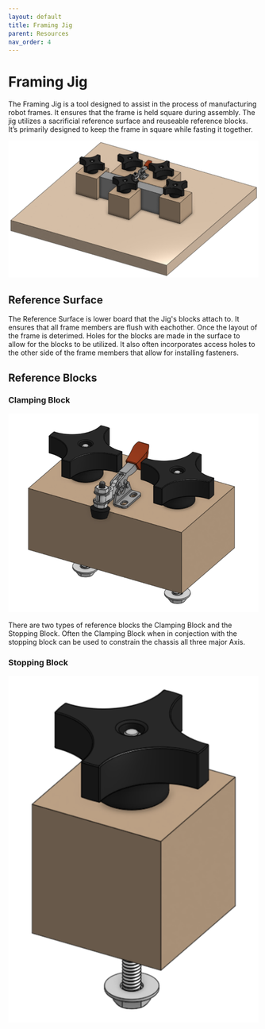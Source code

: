 ```yaml
---
layout: default
title: Framing Jig
parent: Resources
nav_order: 4
---
```


# Framing Jig

The Framing Jig is a tool designed to assist in the process of manufacturing robot frames. It ensures that the frame is held square during assembly. The jig utilizes a sacrificial reference surface and reuseable reference blocks. It’s primarily designed to keep the frame in square while fasting it together.

![Example Jig](../images/Framingjig.png) 

## Reference Surface

The Reference Surface is lower board that the Jig's blocks attach to. It ensures that all frame members are flush with eachother. Once the layout of the frame is deterimed. Holes for the blocks are made in the surface to allow for the blocks to be utilized. It also often incorporates access holes to the other side of the frame members that allow for installing fasteners.

## Reference Blocks

### Clamping Block
![Clamping Block](../images/ClampingBlock.png) 

There are two types of reference blocks the Clamping Block and the Stopping Block. Often the Clamping Block when in conjection with the stopping block can be used to constrain the chassis all three major Axis.


### Stopping Block
![Stopping Block](../images/StoppingBlock.png) 
